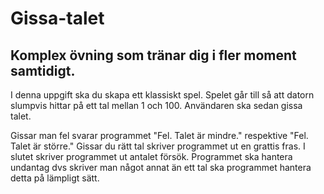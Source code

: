 # Gissa-talet

## Komplex övning som tränar dig i fler moment samtidigt. 

I denna uppgift ska du skapa ett klassiskt spel. Spelet går till så att datorn slumpvis hittar på ett tal mellan 1 och 100. Användaren ska sedan gissa talet.

Gissar man fel svarar programmet "Fel. Talet är mindre." respektive "Fel. Talet är större." Gissar du rätt tal skriver programmet ut en grattis fras.
I slutet skriver programmet ut antalet försök. Programmet ska hantera undantag dvs skriver man något annat än ett tal ska programmet hantera detta på lämpligt sätt.

